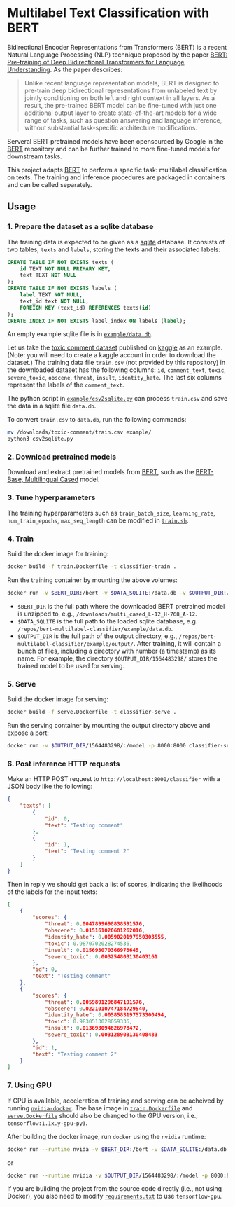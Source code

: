 # Multilabel Text Classification with BERT

Bidirectional Encoder Representations from Transformers (BERT) is a recent Natural Language Processing (NLP) technique proposed by the paper [BERT: Pre-training of Deep Bidirectional Transformers for Language Understanding](https://arxiv.org/abs/1810.04805). As the paper describes:
> Unlike recent language representation models, BERT is designed to pre-train deep bidirectional representations from unlabeled text by jointly conditioning on both left and right context in all layers. As a result, the pre-trained BERT model can be fine-tuned with just one additional output layer to create state-of-the-art models for a wide range of tasks, such as question answering and language inference, without substantial task-specific architecture modifications.

Serveral BERT pretrained models have been opensourced by Google in the [BERT](https://github.com/google-research/bert) repository and can be further trained to more fine-tuned models for downstream tasks.

This project adapts [BERT](https://github.com/google-research/bert) to perform a specific task: multilabel classification on texts. The training and inference procedures are packaged in containers and can be called separately.

## Usage

### 1. Prepare the dataset as a sqlite database
The training data is expected to be given as a [sqlite](https://www.sqlite.org/index.html) database. It consists of two tables, `texts` and `labels`, storing the texts and their associated labels:
```SQL
CREATE TABLE IF NOT EXISTS texts (
    id TEXT NOT NULL PRIMARY KEY,
    text TEXT NOT NULL
);
CREATE TABLE IF NOT EXISTS labels (
    label TEXT NOT NULL,
    text_id text NOT NULL,
    FOREIGN KEY (text_id) REFERENCES texts(id)
);
CREATE INDEX IF NOT EXISTS label_index ON labels (label);
```
An empty example sqlite file is in [`example/data.db`](https://github.com/yam-ai/bert-multilabel-classifier/blob/master/example/data.db).

Let us take the [toxic comment dataset](https://www.kaggle.com/c/jigsaw-toxic-comment-classification-challenge/data) published on [kaggle](https://www.kaggle.com/) as an example. (Note: you will need to create a kaggle account in order to download the dataset.) The training data file `train.csv` (not provided by this repository) in the downloaded dataset has the following columns: `id`, `comment_text`, `toxic`, `severe_toxic`, `obscene`, `threat`, `insult`, `identity_hate`. The last six columns represent the labels of the `comment_text`.

The python script in [`example/csv2sqlite.py`](https://github.com/yam-ai/bert-multilabel-classifier/blob/master/example/csv2sqlite.py) can process `train.csv` and save the data in a sqlite file `data.db`.

To convert `train.csv` to `data.db`, run the following commands:
```sh
mv /downloads/toxic-comment/train.csv example/
python3 csv2sqlite.py
```

### 2. Download pretrained models
Download and extract pretrained models from [BERT](https://github.com/google-research/bert), such as the [BERT-Base, Multilingual Cased](https://storage.googleapis.com/bert_models/2018_11_23/multi_cased_L-12_H-768_A-12.zip) model.


### 3. Tune hyperparameters
The training hyperparameters such as `train_batch_size`, `learning_rate`, `num_train_epochs`, `max_seq_length` can be modified in [`train.sh`](https://github.com/yam-ai/bert-multilabel-classifier/blob/master/train.sh).


### 4. Train  
Build the docker image for training:
```sh
docker build -f train.Dockerfile -t classifier-train .
```  

Run the training container by mounting the above volumes:
```sh
docker run -v $BERT_DIR:/bert -v $DATA_SQLITE:/data.db -v $OUTPUT_DIR:/output classifier-train
```

* `$BERT_DIR` is the full path where the downloaded BERT pretrained model is unzipped to, e.g., `/downloads/multi_cased_L-12_H-768_A-12`.
* `$DATA_SQLITE` is the full path to the loaded sqlite database, e.g. `/repos/bert-multilabel-classifier/example/data.db`.
* `$OUTPUT_DIR` is the full path of the output directory, e.g., `/repos/bert-multilabel-classifier/example/output/`. After training, it will contain a bunch of files, including a directory with number (a timestamp) as its name. For example, the directory `$OUTPUT_DIR/1564483298/` stores the trained model to be used for serving.


### 5. Serve  
Build the docker image for serving:
```sh
docker build -f serve.Dockerfile -t classifier-serve .
```

Run the serving container by mounting the output directory above and expose a port:
```sh
docker run -v $OUTPUT_DIR/1564483298/:/model -p 8000:8000 classifier-serve
```


### 6. Post inference HTTP requests

Make an HTTP POST request to `http://localhost:8000/classifier` with a JSON body like the following:
```json
{
    "texts": [
        {
            "id": 0,
            "text": "Testing comment"
        },
        {
            "id": 1,
            "text": "Testing comment 2"
        }
    ]
}
```
Then in reply we should get back a list of scores, indicating the likelihoods of the labels for the input texts:
```json
[
    {
        "scores": {
            "threat": 0.0047899698838591576,
            "obscene": 0.015161020681262016,
            "identity_hate": 0.0059020197950303555,
            "toxic": 0.9870702028274536,
            "insult": 0.015693070366978645,
            "severe_toxic": 0.003254803130403161
        },
        "id": 0,
        "text": "Testing comment"
    },
    {
        "scores": {
            "threat": 0.0059891298847191576,
            "obscene": 0.0221010747184729540,
            "identity_hate": 0.0058583197573300494,
            "toxic": 0.9830513028059336,
            "insult": 0.013693094826978472,
            "severe_toxic": 0.003128903130408483
        },
        "id": 1,
        "text": "Testing comment 2"
    }
]
```


### 7. Using GPU
If GPU is available, acceleration of training and serving can be acheived by running [`nvidia-docker`](https://github.com/NVIDIA/nvidia-docker). The base image in [`train.Dockerfile`](https://github.com/yam-ai/bert-multilabel-classifier/blob/master/train.Dockerfile) and [`serve.Dockerfile`](https://github.com/yam-ai/bert-multilabel-classifier/blob/master/serve.Dockerfile) should also be changed to the GPU version, i.e., `tensorflow:1.1x.y-gpu-py3`.

After building the docker image, run `docker` using the `nvidia` runtime:

```sh
docker run --runtime nvida -v $BERT_DIR:/bert -v $DATA_SQLITE:/data.db -v $OUTPUT_DIR:/output classifier-train
```
or 
```sh
docker run --runtime nvidia -v $OUTPUT_DIR/1564483298/:/model -p 8000:8000 classifier-serve
```

If you are building the project from the source code directly (i.e., not using Docker), you also need to modify [`requirements.txt`](https://github.com/yam-ai/bert-multilabel-classifier/blob/master/requirements.txt) to use `tensorflow-gpu`.
